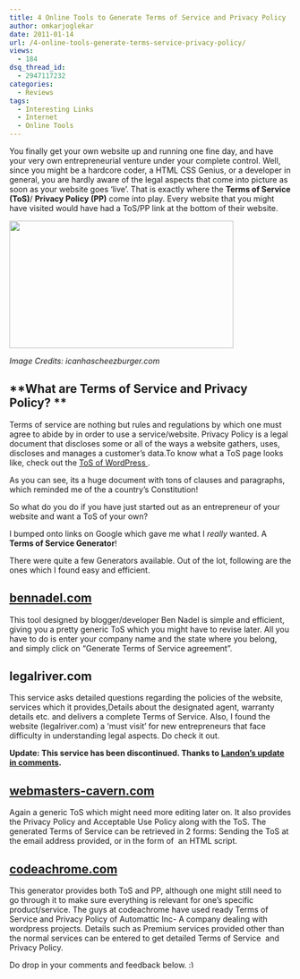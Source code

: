 ```yaml
---
title: 4 Online Tools to Generate Terms of Service and Privacy Policy
author: omkarjoglekar
date: 2011-01-14
url: /4-online-tools-generate-terms-service-privacy-policy/
views:
  - 184
dsq_thread_id:
  - 2947117232
categories:
  - Reviews
tags:
  - Interesting Links
  - Internet
  - Online Tools
---
```

You finally get your own website up and running one fine day, and have your very own entrepreneurial venture under your complete control. Well, since you might be a hardcore coder, a HTML CSS Genius, or a developer in general, you are hardly aware of the legal aspects that come into picture as soon as your website goes &#8216;live&#8217;. That is exactly where the **Terms of Service (ToS)**/ **Privacy Policy (PP)** come into play. Every website that you might have visited would have had a ToS/PP link at the bottom of their website.

<a style="font-weight: bold;" href="http://devilsworkshop.org/4-online-tools-generate-terms-service-privacy-policy/8b5a008f-3b79-44e3-a672-bb4cbb4b9b59-2/" rel="attachment wp-att-33678"><img class="size-full wp-image-33678 alignnone" title="8b5a008f-3b79-44e3-a672-bb4cbb4b9b59" alt="" src="http://cdn.devilsworkshop.org/files/2010/12/8b5a008f-3b79-44e3-a672-bb4cbb4b9b591-e1291383685825.jpg" width="400" height="228" /></a>

*Image Credits: icanhascheezburger.com*

## **What are Terms of Service and Privacy Policy? **

Terms of service are nothing but rules and regulations by which one must agree to abide by in order to use a service/website. Privacy Policy is a legal document that discloses some or all of the ways a website gathers, uses, discloses and manages a customer&#8217;s data.To know what a ToS page looks like, check out the <a href="http://en.wordpress.com/tos/" onclick="_gaq.push(['_trackEvent', 'outbound-article', 'http://en.wordpress.com/tos/', 'ToS of WordPress ']);" target="_blank">ToS of WordPress </a>.

As you can see, its a huge document with tons of clauses and paragraphs, which reminded me of the a country&#8217;s Constitution!

So what do you do if you have just started out as an entrepreneur of your website and want a ToS of your own?

I bumped onto links on Google which gave me what I *really* wanted. A **Terms of Service Generator**!

There were quite a few Generators available. Out of the lot, following are the ones which I found easy and efficient.

## <a href="http://www.bennadel.com/coldfusion/privacy-policy-generator.htm" onclick="_gaq.push(['_trackEvent', 'outbound-article', 'http://www.bennadel.com/coldfusion/privacy-policy-generator.htm', 'bennadel.com']);" target="_blank">bennadel.com</a>

This tool designed by blogger/developer Ben Nadel is simple and efficient, giving you a pretty generic ToS which you might have to revise later. All you have to do is enter your company name and the state where you belong, and simply click on &#8220;Generate Terms of Service agreement&#8221;.

## legalriver.com

This service asks detailed questions regarding the policies of the website, services which it provides,Details about the designated agent, warranty details etc. and delivers a complete Terms of Service. Also, I found the website (legalriver.com) a &#8216;must visit&#8217; for new entrepreneurs that face difficulty in understanding legal aspects. Do check it out.

**Update: This service has been discontinued. Thanks to [Landon&#8217;s update in comments][1].**

## <a href="http://www.webmasters-cavern.com/tools/tosgen/" onclick="_gaq.push(['_trackEvent', 'outbound-article', 'http://www.webmasters-cavern.com/tools/tosgen/', 'webmasters-cavern.com']);" target="_blank">webmasters-cavern.com</a>

Again a generic ToS which might need more editing later on. It also provides the Privacy Policy and Acceptable Use Policy along with the ToS. The generated Terms of Service can be retrieved in 2 forms: Sending the ToS at the email address provided, or in the form of  an HTML script.

## <a href="http://codeachrome.com/tos-generator" onclick="_gaq.push(['_trackEvent', 'outbound-article', 'http://codeachrome.com/tos-generator', 'codeachrome.com']);" target="_blank">codeachrome.com</a>

This generator provides both ToS and PP, although one might still need to go through it to make sure everything is relevant for one&#8217;s specific product/service. The guys at codeachrome have used ready Terms of Service and Privacy Policy of Automattic Inc- A company dealing with wordpress projects. Details such as Premium services provided other than the normal services can be entered to get detailed Terms of Service  and Privacy Policy.

Do drop in your comments and feedback below. <img src="http://devilsworkshop.org/wp-includes/images/smilies/simple-smile.png" alt=":)" class="wp-smiley" style="height: 1em; max-height: 1em;" />

 [1]: http://devilsworkshop.org/reviews/4-online-tools-generate-terms-service-privacy-policy/33551/#comment-292159
